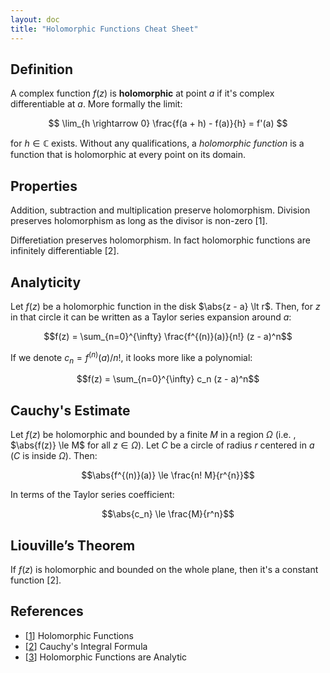 ```yaml
---
layout: doc
title: "Holomorphic Functions Cheat Sheet"
---
```


## Definition

A complex function $f(z)$ is **holomorphic** at point $a$ if it's complex differentiable at $a$. More formally the limit:

$$
\lim_{h \rightarrow 0} \frac{f(a + h) - f(a)}{h} = f'(a)
$$

for $h \in \mathbb{C}$ exists. Without any qualifications, a *holomorphic function* is a function that is holomorphic at every point on its domain.

## Properties

Addition, subtraction and multiplication preserve holomorphism. Division preserves holomorphism as long as the divisor is non-zero [1].

Differetiation preserves holomorphism. In fact holomorphic functions are infinitely differentiable [2].

## Analyticity

Let $f(z)$ be a holomorphic function in the disk $\abs{z - a} \lt r$. Then, for $z$ in that circle it can be written as a Taylor series expansion around $a$:

$$f(z) = \sum_{n=0}^{\infty} \frac{f^{(n)}(a)}{n!} (z - a)^n$$

If we denote $c_n = f^{(n)}(a) / n!$, it looks more like a polynomial:

$$f(z) = \sum_{n=0}^{\infty} c_n (z - a)^n$$

## Cauchy's Estimate

Let $f(z)$ be holomorphic and bounded by a finite $M$ in a region $\Omega$ (i.e. , $\abs{f(z)} \le M$ for all $z \in \Omega$). Let $C$ be a circle of radius $r$ centered in $a$ ($C$ is inside $\Omega$). Then:

$$\abs{f^{(n)}(a)} \le \frac{n! M}{r^{n}}$$

In terms of the Taylor series coefficient:

$$\abs{c_n} \le \frac{M}{r^n}$$

## Liouville’s Theorem

If $f(z)$ is holomorphic and bounded on the whole plane, then it's a constant function [2].



## References

* [[1]({{blog}}/2023/12/21/holomorphic-functions.html)] Holomorphic Functions
* [[2]({{blog}}/2024/06/06/cauchy-integral-formula.html)] Cauchy's Integral Formula
* [[3]({{blog}}/2024/07/02/holomorphic-functions-are-analytic.html)] Holomorphic Functions are Analytic

